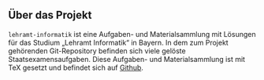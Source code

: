 ## Über das Projekt

`lehramt-informatik` ist eine Aufgaben- und Materialsammlung mit
Lösungen für das Studium „Lehramt Informatik“ in Bayern. In dem zum
Projekt gehörenden Git-Repository befinden sich viele gelöste
Staatsexamensaufgaben. Diese Aufgaben- und Materialsammlung ist mit TeX
gesetzt und befindet sich auf
[Github](https://github.com/hbschlang/lehramt-informatik).
